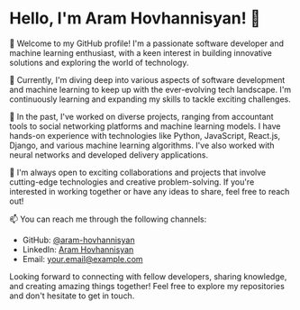 # Hello, I'm Aram Hovhannisyan! 👋

👀 Welcome to my GitHub profile! I'm a passionate software developer and machine learning enthusiast,
  with a keen interest in building innovative solutions and exploring the world of technology.

🌱 Currently, I'm diving deep into various aspects of software development and machine learning to keep up with the ever-evolving tech landscape.
  I'm continuously learning and expanding my skills to tackle exciting challenges.

💼 In the past, I've worked on diverse projects,
  ranging from accountant tools to social networking platforms and machine learning models.
  I have hands-on experience with technologies like Python, JavaScript, React.js, Django, and various machine learning algorithms.
  I've also worked with neural networks and developed delivery applications.

🤝 I'm always open to exciting collaborations and projects that involve cutting-edge technologies and creative problem-solving.
  If you're interested in working together or have any ideas to share, feel free to reach out!

📫 You can reach me through the following channels:
- GitHub: [@aram-hovhannisyan](https://github.com/aram-hovhannisyan)
- LinkedIn: [Aram Hovhannisyan](https://www.linkedin.com/in/aram-hovhannisyan-b742a4280)
- Email: [your.email@example.com](hovhannisyanaram2002@gmail.com)

Looking forward to connecting with fellow developers, sharing knowledge,
  and creating amazing things together! Feel free to explore my repositories and don't hesitate to get in touch.
